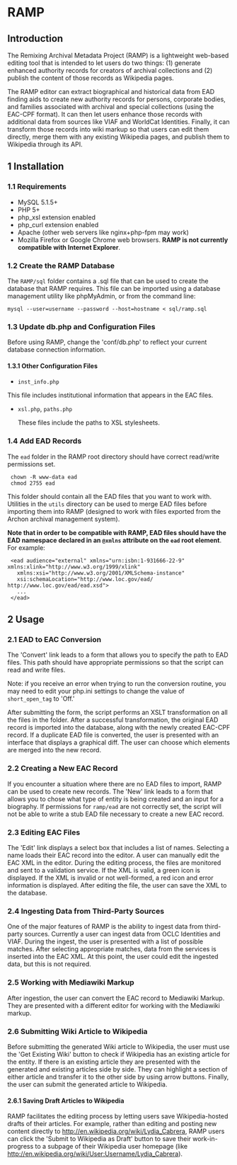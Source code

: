 RAMP 
===================

## Introduction

  The Remixing Archival Metadata Project (RAMP) is a lightweight web-based editing tool that is intended to let users do two things: (1) generate enhanced authority records for creators of archival collections and (2) publish the content of those records as Wikipedia pages.

The RAMP editor can extract biographical and historical data from EAD finding aids to create new authority records for persons, corporate bodies, and families associated with archival and special collections (using the EAC-CPF format). It can then let users enhance those records with additional data from sources like VIAF and WorldCat Identities. Finally, it can transform those records into wiki markup so that users can edit them directly, merge them with any existing Wikipedia pages, and publish them to Wikipedia through its API.

## 1 Installation

### 1.1 Requirements

  * MySQL 5.1.5+ 
  * PHP 5+ 
  * php_xsl extension enabled 
  * php_curl extension enabled 
  * Apache (other web servers like nginx+php-fpm may work) 
  * Mozilla Firefox or Google Chrome web browsers. **RAMP is not currently compatible with Internet Explorer**.


### 1.2 Create the RAMP Database

   The `RAMP/sql` folder contains a .sql file that can be used to create
   the database that RAMP requires. This file can be imported using a database management utility like phpMyAdmin, or from the command line:
   
    mysql --user=username --password --host=hostname < sql/ramp.sql

### 1.3 Update db.php and Configuration Files
   Before using RAMP, change the 'conf/db.php' to reflect your current
   database connection information. 

#### 1.3.1 Other Configuration Files

  * `inst_info.php`

  This file includes institutional information that appears in the EAC
  files.

  * `xsl.php`, `paths.php`

    These files include the paths to XSL stylesheets.

### 1.4 Add EAD Records
   The `ead` folder in the RAMP root directory should have correct read/write permissions set.
   
     chown -R www-data ead
     chmod 2755 ead
     
   This folder should contain all the EAD files that you want to work with. Utilities in the `utils` directory can be used to merge EAD files before importing them into RAMP (designed to work with files exported from the Archon archival management system).
   
   **Note that in order to be compatible with RAMP, EAD files should have the EAD namespace declared in an `@xmlns` attribute on the `ead` root element**. For example:
     
     <ead audience="external" xmlns="urn:isbn:1-931666-22-9" xmlns:xlink="http://www.w3.org/1999/xlink"
       xmlns:xsi="http://www.w3.org/2001/XMLSchema-instance"
       xsi:schemaLocation="http://www.loc.gov/ead/ http://www.loc.gov/ead/ead.xsd">
       ...
     </ead>
     

## 2 Usage

### 2.1 EAD to EAC Conversion
   The 'Convert' link leads to a form that allows you to specify the path
   to EAD files. This path should have appropriate permissions so that the
   script can read and write files.
   
   Note: if you receive an error when trying to run the conversion routine, you may need to edit your php.ini settings to change the value of `short_open_tag` to 'Off.'
   
   After submitting the form, the script performs an XSLT transformation on
   all the files in the folder. After a successful transformation, the
   original EAD record is imported into the 
   database, along with the newly created EAC-CPF record. If a duplicate EAD file is converted, the user is presented      with an interface that displays a graphical diff. The user can choose which elements are merged into the new record.

### 2.2 Creating a New EAC Record
   If you encounter a situation where there are no EAD files to import,
   RAMP can be used to create new records. The 'New' link leads to a form that
   allows you to chose what type of entity is being created and an input for a biography. 
   If permissions for `ramp/ead` are not correctly set, the script will not
   be able to write a stub EAD file necessary to create a new EAC record. 

### 2.3 Editing EAC Files
   The 'Edit' link displays a select box that includes a list of names.
   Selecting a name loads their EAC record into the editor. A user can
   manually edit the EAC XML in the editor. 
   During the editing process, the files are monitored and sent to a
   validation service. If the XML is valid, a green icon is displayed. If the
   XML is invalid or not well-formed, a red icon and error information is displayed. 
   After editing the file, the user can save the XML to the database.

### 2.4 Ingesting Data from Third-Party Sources
   One of the major features of RAMP is the ability to ingest data from
   third-party sources. Currently a user can ingest data from OCLC Identities
   and VIAF. During the ingest, 
   the user is presented with a list of possible matches. After selecting
   appropriate matches, data from the services is inserted into the EAC XML.
   At this point, the user could
   edit the ingested data, but this is not required. 

### 2.5 Working with Mediawiki Markup
   After ingestion, the user can convert the EAC record to Mediawiki
   Markup. They are presented with a different editor for working with the
   Mediawiki markup. 

### 2.6 Submitting Wiki Article to Wikipedia
   Before submitting the generated Wiki article to Wikipedia, the user must
   use the 'Get Existing Wiki' button to check if Wikipedia has an existing
   article for the entity. If there 
   is an existing article they are presented with the generated and
   existing articles side by side. They can highlight a section of either
   article and transfer it to the other side
   by using arrow buttons. 
   Finally, the user can submit the generated article to Wikipedia. 

#### 2.6.1 Saving Draft Articles to Wikipedia
   RAMP facilitates the editing process by letting users save Wikipedia-hosted drafts of their articles. For example, rather than editing and posting new content directly to http://en.wikipedia.org/wiki/Lydia_Cabrera, RAMP users can click the 'Submit to Wikipedia as Draft' button to save their work-in-progress to a subpage of their Wikipedia user homepage (like http://en.wikipedia.org/wiki/User:Username/Lydia_Cabrera).

